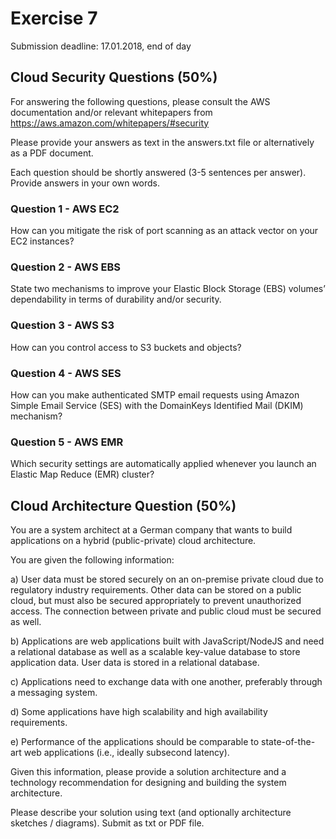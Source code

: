 # Exercise 7

Submission deadline: 17.01.2018, end of day

## Cloud Security Questions (50%)

For answering the following questions, please consult the AWS documentation and/or relevant whitepapers from https://aws.amazon.com/whitepapers/#security

Please provide your answers as text in the answers.txt file or alternatively as a PDF document.

Each question should be shortly answered (3-5 sentences per answer). Provide answers in your own words.

### Question 1 - AWS EC2

How can you mitigate the risk of port scanning as an attack vector on your EC2 instances?

### Question 2 - AWS EBS

State two mechanisms to improve your Elastic Block Storage (EBS) volumes’ dependability in terms of durability and/or security.

### Question 3 - AWS S3

How can you control access to S3 buckets and objects?

### Question 4 - AWS SES

How can you make authenticated SMTP email requests using Amazon Simple Email Service (SES) with the DomainKeys Identified Mail (DKIM) mechanism?

### Question 5 - AWS EMR

Which security settings are automatically applied whenever you launch an Elastic Map Reduce (EMR) cluster?

## Cloud Architecture Question (50%)

You are a system architect at a German company that wants to build applications on a hybrid (public-private) cloud architecture.

You are given the following information:

a) User data must be stored securely on an on-premise private cloud due to regulatory industry requirements. Other data can be stored on a public cloud, but must also be secured appropriately to prevent unauthorized access. The connection between private and public cloud must be secured as well.

b) Applications are web applications built with JavaScript/NodeJS and need a relational database as well as a scalable key-value database to store application data. User data is stored in a relational database.

c) Applications need to exchange data with one another, preferably through a messaging system.

d) Some applications have high scalability and high availability requirements.

e) Performance of the applications should be comparable to state-of-the-art web applications (i.e., ideally subsecond latency).

Given this information, please provide a solution architecture and a technology recommendation for designing and building the system architecture.

Please describe your solution using text (and optionally architecture sketches / diagrams). Submit as txt or PDF file.